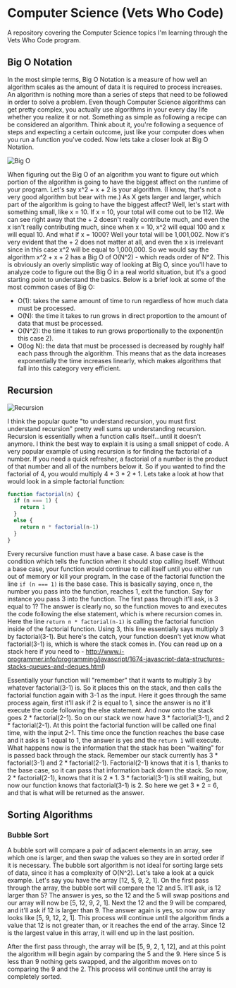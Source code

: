 # Computer Science (Vets Who Code)
A repository covering the Computer Science topics I'm learning through the Vets Who Code program.

## Big O Notation

In the most simple terms, Big O Notation is a measure of how well an algorithm scales as the amount of data it is required to process increases. An algorithm is nothing more than a series of steps that need to be followed in order to solve a problem. Even though Computer Science algorithms can get pretty complex, you actually use algorithms in your every day life whether you realize it or not. Something as simple as following a recipe can be considered an algorithm. Think about it, you're following a sequence of steps and expecting a certain outcome, just like your computer does when you run a function you've coded. Now lets take a closer look at Big O Notation.

![Big O](http://i.imgur.com/zEyBrXG.gif)

When figuring out the Big O of an algorithm you want to figure out which portion of the algorithm is going to have the biggest affect on the runtime of your program. Let's say x^2 + x + 2 is your algorithm. (I know, that's not a very good algorithm but bear with me.) As X gets larger and larger, which part of the algorithm is going to have the biggest affect? Well, let's start with something small, like x = 10. If x = 10, your total will come out to be 112. We can see right away that the + 2 doesn't really contribute much, and even the x isn't really contributing much, since when x = 10, x^2 will equal 100 and x will equal 10. And what if x = 1000? Well your total will be 1,001,002. Now it's very evident that the + 2 does not matter at all, and even the x is irrelevant since in this case x^2 will be equal to 1,000,000. So we would say the algorithm x^2 + x + 2 has a Big O of O(N^2) - which reads order of N^2. This is obviously an overly simplistic way of looking at Big O, since you'll have to analyze code to figure out the Big O in a real world situation, but it's a good starting point to understand the basics. Below is a brief look at some of the most common cases of Big O: 
* O(1): takes the same amount of time to run regardless of how much data must be processed.
* O(N): the time it takes to run grows in direct proportion to the amount of data that must be processed. 
* O(N^2): the time it takes to run grows proportionally to the exponent(in this case 2).
* O(log N): the data that must be processed is decreased by roughly half each pass through the algorithm. This means that as the data increases exponentially the time increases linearly, which makes algorithms that fall into this category very efficient. 

## Recursion


![Recursion](http://i.imgur.com/yJ0XuI6.jpg)

I think the popular quote "to understand recursion, you must first understand recursion" pretty well sums up understanding recursion. Recursion is essentially when a function calls itself...until it doesn't anymore. I think the best way to explain it is using a small snippet of code. A very popular example of using recursion is for finding the factorial of a number. If you need a quick refresher, a factorial of a number is the product of that number and all of the numbers below it. So if you wanted to find the factorial of 4, you would multiply 4 * 3 * 2 * 1. Lets take a look at how that would look in a simple factorial function:
```javascript
function factorial(n) {
  if (n === 1) {
    return 1
  }
  else {
    return n * factorial(n-1)
  }
}
```
Every recursive function must have a base case. A base case is the condition which tells the function when it should stop calling itself. Without a base case, your function would continue to call itself until you either run out of memory or kill your program. In the case of the factorial function the line ```if (n === 1)``` is the base case. This is basically saying, once n, the number you pass into the function, reaches 1, exit the function. Say for instance you pass 3 into the function. The first pass through it'll ask, is 3 equal to 1? The answer is clearly no, so the function moves to and executes the code following the else statement, which is where recursion comes in. Here the line ```return n * factorial(n-1)``` is calling the factorial function inside of the factorial function. Using 3, this line essentially says multiply 3 by factorial(3-1). But here's the catch, your function doesn't yet know what factorial(3-1) is, which is where the stack comes in. (You can read up on a stack here if you need to - http://www.i-programmer.info/programming/javascript/1674-javascript-data-structures-stacks-queues-and-deques.html)

Essentially your function will "remember" that it wants to multiply 3 by whatever factorial(3-1) is. So it places this on the stack, and then calls the factorial function again with 3-1 as the input. Here it goes through the same process again, first it'll ask if 2 is equal to 1, since the answer is no it'll execute the code following the else statement. And now onto the stack goes 2 * factorial(2-1). So on our stack we now have 3 * factorial(3-1), and 2 * factorial(2-1). At this point the factorial function will be called one final time, with the input 2-1. This time once the function reaches the base case and it asks is 1 equal to 1, the answer is yes and the ```return 1``` will execute. What happens now is the information that the stack has been "waiting" for is passed back through the stack. Remember our stack currently has 3 * factorial(3-1) and 2 * factorial(2-1). Factorial(2-1) knows that it is 1, thanks to the base case, so it can pass that information back down the stack. So now, 2 * factorial(2-1), knows that it is 2 * 1. 3 * factorial(3-1) is still waiting, but now our function knows that factorial(3-1) is 2. So here we get 3 * 2 = 6, and that is what will be returned as the answer. 

## Sorting Algorithms

### Bubble Sort
A bubble sort will compare a pair of adjacent elements in an array, see which one is larger, and then swap the values so they are in sorted order if it is necessary. The bubble sort algorithm is not ideal for sorting large sets of data, since it has a complexity of O(N^2). Let's take a look at a quick example. Let's say you have the array [12, 5, 9, 2, 1]. On the first pass through the array, the bubble sort will compare the 12 and 5. It'll ask, is 12 larger than 5? The answer is yes, so the 12 and the 5 will swap positions and our array will now be [5, 12, 9, 2, 1]. Next the 12 and the 9 will be compared, and it'll ask if 12 is larger than 9. The answer again is yes, so now our array looks like [5, 9, 12, 2, 1]. This process will continue until the algorithm finds a value that 12 is not greater than, or it reaches the end of the array. Since 12 is the largest value in this array, it will end up in the last position. 

After the first pass through, the array will be [5, 9, 2, 1, 12], and at this point the algorithm will begin again by comparing the 5 and the 9. Here since 5 is less than 9 nothing gets swapped, and the algorithm moves on to comparing the 9 and the 2. This process will continue until the array is completely sorted. 
